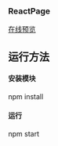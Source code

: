 ### ReactPage

[在线预览](<https://jiangyaoomg.github.io/reactPage/build/index.html#/>)

## 运行方法

#### 安装模块

npm install

#### 运行

npm start